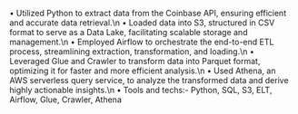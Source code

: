  • Utilized Python to extract data from the Coinbase API, ensuring efficient and accurate data retrieval.\n
 • Loaded data into S3, structured in CSV format to serve as a Data Lake, facilitating scalable storage and management.\n
 • Employed Airflow to orchestrate the end-to-end ETL process, streamlining extraction, transformation, and loading.\n
 • Leveraged Glue and Crawler to transform data into Parquet format, optimizing it for faster and more efficient analysis.\n
 • Used Athena, an AWS serverless query service, to analyze the transformed data and derive highly actionable insights.\n
 • Tools and techs:- Python, SQL, S3, ELT, Airflow, Glue, Crawler, Athena
